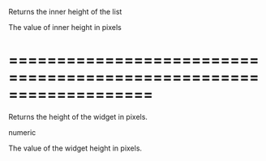 <!--**
/*-------------------------------------------
    Auto-generated file. Do not modify.
-------------------------------------------

**-->
<!--d-->
Returns the inner height of the list
<!--/d-->
<!--rd-->The value of inner height in pixels<!--/rd-->
===================================================================
===================================================================

<!--shortDescription-->
Returns the height of the widget in pixels.
<!--/shortDescription-->

<!--returnType-->numeric<!--/returnType-->
<!--returnDescription-->
The value of the widget height in pixels.
<!--/returnDescription-->

<!--fullDescription-->

<!--/fullDescription-->